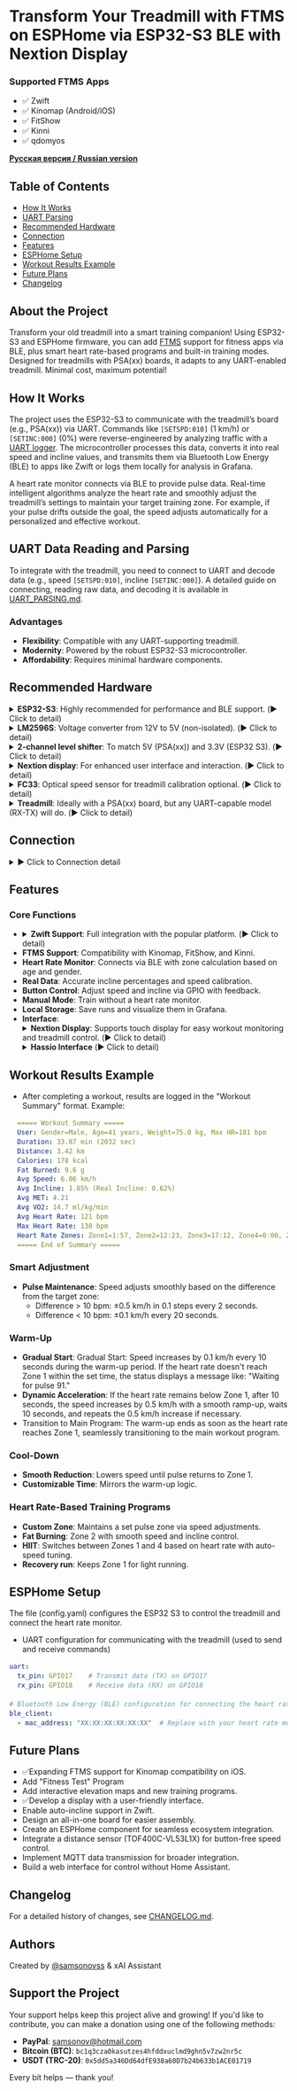 # Transform Your Treadmill with FTMS on ESPHome via ESP32-S3 BLE with Nextion Display

### Supported FTMS Apps
- :white_check_mark: Zwift
- :white_check_mark: Kinomap (Android/iOS)
- :white_check_mark: FitShow
- :white_check_mark: Kinni
- :white_check_mark: qdomyos

**[Русская версия / Russian version](docs/guides/README.ru.md)**

## Table of Contents
- [How It Works](#how-it-works)
- [UART Parsing](docs/guides/UART_PARSING.md)
- [Recommended Hardware](#recommended-hardware)
- [Connection](#connection)
- [Features](#features)
- [ESPHome Setup](#esphome-setup)
- [Workout Results Example](#workout-results-example)
- [Future Plans](#future-plans)
- [Changelog](CHANGELOG.md)

## About the Project
Transform your old treadmill into a smart training companion! Using ESP32-S3 and ESPHome firmware, you can add [FTMS](docs/FTMS_v1.0.pdf) support for fitness apps via BLE, plus smart heart rate-based programs and built-in training modes. Designed for treadmills with PSA(xx) boards, it adapts to any UART-enabled treadmill. Minimal cost, maximum potential!

## How It Works
The project uses the ESP32-S3 to communicate with the treadmill’s board (e.g., PSA(xx)) via UART. Commands like `[SETSPD:010]` (1 km/h) or `[SETINC:000]` (0%) were reverse-engineered by analyzing traffic with a [UART logger](docs/guides/UART_PARSING.md). The microcontroller processes this data, converts it into real speed and incline values, and transmits them via Bluetooth Low Energy (BLE) to apps like Zwift or logs them locally for analysis in Grafana.

A heart rate monitor connects via BLE to provide pulse data. Real-time intelligent algorithms analyze the heart rate and smoothly adjust the treadmill’s settings to maintain your target training zone. For example, if your pulse drifts outside the goal, the speed adjusts automatically for a personalized and effective workout.

## UART Data Reading and Parsing
To integrate with the treadmill, you need to connect to UART and decode data (e.g., speed `[SETSPD:010]`, incline `[SETINC:000]`). A detailed guide on connecting, reading raw data, and decoding it is available in [UART_PARSING.md](docs/guides/UART_PARSING.md).

### Advantages
- **Flexibility**: Compatible with any UART-supporting treadmill.
- **Modernity**: Powered by the robust ESP32-S3 microcontroller.
- **Affordability**: Requires minimal hardware components.

## Recommended Hardware
  <details>
  <summary><b>ESP32-S3</b>: Highly recommended for performance and BLE support. (▶️ Click to detail)</summary>
  <img src="docs/images/esp32-s3.png" alt="ESP32-S Screenshot" width="400"/>
  </details>
  
  <details>
  <summary><b>LM2596S</b>: Voltage converter from 12V to 5V (non-isolated). (▶️ Click to detail)</summary>
  <img src="docs/images/LM2596S.jpg" alt="LM2596S Screenshot" width="400"/>
  </details>
  
  <details>
  <summary><b>2-channel level shifter</b>: To match 5V (PSA(xx)) and 3.3V (ESP32 S3). (▶️ Click to detail)</summary>
  <img src="docs/images/2-channel_level_shifter.webp" alt="LM2596S Screenshot" width="400"/>
  </details>
    
  <details>
  <summary><b>Nextion display</b>: For enhanced user interface and interaction. (▶️ Click to detail)</summary>
  <img src="docs/images/nextion_display.jpg" alt="display Screenshot" width="400"/>
  </details>
  
  <details>
  <summary><b>FC33</b>: Optical speed sensor for treadmill calibration optional. (▶️ Click to detail)</summary>
  <img src="docs/images/FC-33_speed_sensor.jpg" alt="Optical speed sensor Screenshot" width="400"/>
  </details>
  
  <details>
  <summary><b>Treadmill</b>: Ideally with a PSA(xx) board, but any UART-capable model (RX-TX) will do. (▶️ Click to detail)</summary>
  <img src="docs/images/PSA(XX)H.jpg" alt="PSA(xx) board Screenshot"/>
  </details>

## Connection
<details>
<summary>▶️ Click to Connection detail</summary>

- ESP32-S3:
  - GPIO17 (TX): Transmits data to RX (Pin 5) on PSA(xx) through a level shifter.
  - GPIO18 (RX): Receives data from TX (Pin 4) on PSA(xx) through a level shifter.
  - GND: Common ground with the level shifter (3.3V side).
  - 3.3V: Power supply for the Low Voltage (LV) side of the level shifter.
- ESP32-S3 (Power Supply Connections):
  - LV (Low Voltage): 3.3V side connected to the ESP32.
  - HV (High Voltage): 5V side connected to PSA(xx).
  - GND (LV): Ground from the ESP32.
  - Vcc (LV): 3.3V from the ESP32.
  - GND (HV): Ground from the LM2596S.
  - Vcc (HV): 5V from the LM2596S.
- PSA(xx) Board (6-pin):
  - Pin 1 (12V): Supplies power to the board, feeds the input of the LM2596S, and connects to Pin 6 (SW).
  - Pin 2: Not connected (unused).
  - Pin 3 (GND): Common ground with the LM2596S and the level shifter.
  - Pin 4 (TX): Transmits data to GPIO18 (RX) on the ESP32 through the level shifter.
  - Pin 5 (RX): Receives data from GPIO17 (TX) on the ESP32 through the level shifter.
  - Pin 6 (SW): Connected to Pin 1 (12V) to power on the treadmill.
- PSA(xx) Board (Additional 6-pin Section):
  - Input 12V: Receives power from Pin 1 (12V) of PSA(xx).
  - Output 5V: Provides power to the Vcc (HV) side of the level shifter.
  - GND: Common ground with PSA(xx) and the level shifter.
- Nextion Display:
  - TX: Transmits data to RX (GPIO43) on ESP32-S3
  - RX: Receives data from TX (GPIO44) on ESP32-S3
  - GND: Ground from the LM2596S.
  - Vcc: 5V from the LM2596S.

</details>
 
## Features
### Core Functions
- <details>
  <summary><b>Zwift Support</b>: Full integration with the popular platform. (▶️ Click to detail)</summary>
  <img src="docs/images/Zwift.gif" alt="ESPHome Treadmill Zwift Screenshot"/>
  </details>
- **FTMS Support**: Compatibility with Kinomap, FitShow, and Kinni.
- **Heart Rate Monitor**: Connects via BLE with zone calculation based on age and gender.
- **Real Data**: Accurate incline percentages and speed calibration.
- **Button Control**: Adjust speed and incline via GPIO with feedback.
- **Manual Mode**: Train without a heart rate monitor.
- **Local Storage**: Save runs and visualize them in Grafana.
- **Interface**:
  <details>
  <summary><b>Nextion Display</b>: Supports touch display for easy workout monitoring and treadmill control. (▶️ Click to detail)</summary>
  <img src="docs/images/nextion_desine.png" alt="nextion display Screenshot"/>
  </details>
  <details>
  <summary><b>Hassio Interface</b> (▶️ Click to detail)</summary>
  <img src="docs/images/hassio.png" alt="Hassio Interface Screenshot"/>
  </details>

## Workout Results Example
- After completing a workout, results are logged in the "Workout Summary" format. Example:
```yaml
  ===== Workout Summary =====
  User: Gender=Male, Age=41 years, Weight=75.0 kg, Max HR=181 bpm
  Duration: 33.87 min (2032 sec)
  Distance: 3.42 km
  Calories: 178 kcal
  Fat Burned: 9.6 g
  Avg Speed: 6.06 km/h
  Avg Incline: 1.85% (Real Incline: 0.62%)
  Avg MET: 4.21
  Avg VO2: 14.7 ml/kg/min
  Avg Heart Rate: 121 bpm
  Max Heart Rate: 138 bpm
  Heart Rate Zones: Zone1=1:57, Zone2=12:23, Zone3=17:12, Zone4=0:00, Zone5=0:00
  ===== End of Summary =====
```

### Smart Adjustment
- **Pulse Maintenance**: Speed adjusts smoothly based on the difference from the target zone:
  - Difference > 10 bpm: ±0.5 km/h in 0.1 steps every 2 seconds.
  - Difference < 10 bpm: ±0.1 km/h every 20 seconds.

### Warm-Up
- **Gradual Start**: Gradual Start: Speed increases by 0.1 km/h every 10 seconds during the warm-up period. If the heart rate doesn't reach Zone 1 within the set time, the status displays a message like: "Waiting for pulse 91."
- **Dynamic Acceleration**: If the heart rate remains below Zone 1, after 10 seconds, the speed increases by 0.5 km/h with a smooth ramp-up, waits 10 seconds, and repeats the 0.5 km/h increase if necessary.
- Transition to Main Program: The warm-up ends as soon as the heart rate reaches Zone 1, seamlessly transitioning to the main workout program.

### Cool-Down
- **Smooth Reduction**: Lowers speed until pulse returns to Zone 1.
- **Customizable Time**: Mirrors the warm-up logic.

### Heart Rate-Based Training Programs
- **Custom Zone**: Maintains a set pulse zone via speed adjustments.
- **Fat Burning**: Zone 2 with smooth speed and incline control.
- **HIIT**: Switches between Zones 1 and 4 based on heart rate with auto-speed tuning.
- **Recovery run**: Keeps Zone 1 for light running.

## ESPHome Setup
The file (config.yaml) configures the ESP32 S3 to control the treadmill and connect the heart rate monitor.
- UART configuration for communicating with the treadmill (used to send and receive commands)
```yaml
uart:
  tx_pin: GPIO17    # Transmit data (TX) on GPIO17
  rx_pin: GPIO18    # Receive data (RX) on GPIO18

# Bluetooth Low Energy (BLE) configuration for connecting the heart rate monitor
ble_client:
  - mac_address: "XX:XX:XX:XX:XX:XX"  # Replace with your heart rate monitor's MAC address
```

## Future Plans
- :white_check_mark:Expanding FTMS support for Kinomap compatibility on iOS.
- Add "Fitness Test" Program
- Add interactive elevation maps and new training programs.
- :white_check_mark:Develop a display with a user-friendly interface.
- Enable auto-incline support in Zwift.
- Design an all-in-one board for easier assembly.
- Create an ESPHome component for seamless ecosystem integration.
- Integrate a distance sensor (TOF400C-VL53L1X) for button-free speed control.
- Implement MQTT data transmission for broader integration.
- Build a web interface for control without Home Assistant.

## Changelog
For a detailed history of changes, see [CHANGELOG.md](CHANGELOG.md).

## Authors
Created by [@samsonovss](https://t.me/samsonovss) & xAI Assistant

## Support the Project
Your support helps keep this project alive and growing! If you'd like to contribute, you can make a donation using one of the following methods:
- **PayPal**: samsonov@hotmail.com
- **Bitcoin (BTC)**: `bc1q3cza0kasutzes4hfddxuclmd9ghn5v7zw2nr5c`  
- **USDT (TRC-20)**: `0x5dd5a346Dd64dfE938a60D7b24b633b1ACE01719`
  
Every bit helps — thank you!
